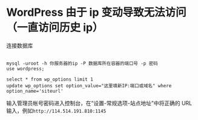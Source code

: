 # WordPress 由于 ip 变动导致无法访问（一直访问历史 ip）

连接数据库

```shell

mysql -uroot -h 你服务器的ip -P 数据库所在容器的端口号 -p 密码
use wordpress;

select * from wp_options limit 1
update wp_options set option_value="这里填新IP:端口或域名" where option_name='siteurl'
```

输入管理员帐号密码进入控制台，在“设置-常规选项-站点地址”中将正确的 URL 输入，例如`http://114.514.191.810:1145`
